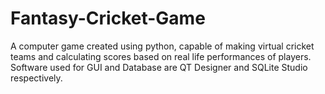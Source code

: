 # Fantasy-Cricket-Game
A computer game created using python, capable of making virtual cricket teams and calculating scores based on real life performances of players. Software used for GUI and Database are QT Designer and SQLite Studio respectively.
